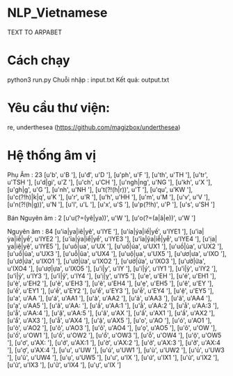 # NLP_Vietnamese
TEXT TO ARPABET

# Cách chạy
python3 run.py
Chuỗi nhập : input.txt
Kết quả: output.txt


# Yêu cầu thư viện:
re, underthesea (https://github.com/magizbox/underthesea)

# Hệ thống âm vị
Phụ Âm : 23
            [u'b', u'B '],
            [u'đ', u'D '],
            [u'ph', u'F '],
            [u'th', u'TH '],
            [u'tr', u'TSH '],
            [u'd|gi', u'Z '],
            [u'ch', u'CH '],
            [u'ngh|ng', u'NG '],
            [u'kh', u'X '],
            [u'gh|g', u'G '],
            [u'nh', u'NH '],
            [u't(?!(h|r))', u'T '],
            [u'qu', u'KW '],
            [u'c(?!h)|k|q', u'K '],
            [u'r', u'R '],
            [u'h', u'HH '],
            [u'm', u'M '],
            [u'v', u'V '],
            [u'n(?!(h|g))', u'N '],
            [u'l', u'L '],
            [u'x', u'S '],
            [u'p(?!h)', u'P '],
            [u's', u'SH ']

Bán Nguyên âm : 2
            [u'u(?=(yê|ya))', u'W '],
            [u'o(?=(a|ă|e))', u'W ']

Nguyên âm : 84
[u'ia|ya|iê|yê', u'IYE '],
            [u'ía|ýa|iế|yế', u'IYE1 '],
            [u'ìa|ỳa|iề|yề', u'IYE2 '],
            [u'ỉa|ỷa|iể|yể', u'IYE3 '],
            [u'ĩa|ỹa|iễ|yễ', u'IYE4 '],
            [u'ịa|ỵa|iệ|yệ', u'IYE5 '],
            [u'uô|ua', u'UX '],
            [u'uố|úa', u'UX1 '],
            [u'uồ|ùa', u'UX2 '],
            [u'uổ|ủa', u'UX3 '],
            [u'uỗ|ũa', u'UX4 '],
            [u'uộ|ụa', u'UX5 '],
            [u'ươ|ưa', u'IXO '],
            [u'ướ|ứa', u'IXO1 '],
            [u'ườ|ừa', u'IXO2 '],
            [u'ưở|ửa', u'IXO3 '],
            [u'ưỡ|ữa', u'IXO4 '],
            [u'ượ|ựa', u'IXO5 '],
            [u'i|y', u'IY '],
            [u'í|ý', u'IY1 '],
            [u'ì|ỳ', u'IY2 '],
            [u'ỉ|ỷ', u'IY3 '],
            [u'ĩ|ỹ', u'IY4 '],
            [u'ị|ỵ', u'IY5 '],
            [u'e', u'EH '],
            [u'é', u'EH1 '],
            [u'è', u'EH2 '],
            [u'ẻ', u'EH3 '],
            [u'ẽ', u'EH4 '],
            [u'ẹ', u'EH5 '],
            [u'ê', u'EY '],
            [u'ế', u'EY1 '],
            [u'ề', u'EY2 '],
            [u'ể', u'EY3 '],
            [u'ễ', u'EY4 '],
            [u'ệ', u'EY5 '],
            [u'a', u'AA '],
            [u'á', u'AA1 '],
            [u'à', u'AA2 '],
            [u'ả', u'AA3 '],
            [u'ã', u'AA4 '],
            [u'ạ', u'AA5 '],
            [u'ă', u'AA: '],
            [u'ắ', u'AA:1 '],
            [u'ằ', u'AA:2 '],
            [u'ẳ', u'AA:3 '],
            [u'ẵ', u'AA:4 '],
            [u'ặ', u'AA:5 '],
            [u'â', u'AX '],
            [u'ấ', u'AX1 '],
            [u'ầ', u'AX2 '],
            [u'ẩ', u'AX3 '],
            [u'ẫ', u'AX4 '],
            [u'ậ', u'AX5 '],
            [u'o', u'AO '],
            [u'ó', u'AO1 '],
            [u'ò', u'AO2 '],
            [u'ỏ', u'AO3 '],
            [u'õ', u'AO4 '],
            [u'ọ', u'AO5 '],
            [u'ô', u'OW '],
            [u'ố', u'OW1 '],
            [u'ồ', u'OW2 '],
            [u'ổ', u'OW3 '],
            [u'ỗ', u'OW4 '],
            [u'ộ', u'OW5 '],
            [u'ơ', u'AX: '],
            [u'ớ', u'AX:1 '],
            [u'ờ', u'AX:2 '],
            [u'ở', u'AX:3 '],
            [u'ỡ', u'AX:4 '],
            [u'ợ', u'AX:4 '],
            [u'u', u'UW '],
            [u'ú', u'UW1 '],
            [u'ù', u'UW2 '],
            [u'ủ', u'UW3 '],
            [u'ũ', u'UW4 '],
            [u'ụ', u'UW5 '],
            [u'ư', u'IX '],
            [u'ứ', u'IX1 '],
            [u'ừ', u'IX2 '],
            [u'ử', u'IX3 '],
            [u'ữ', u'IX4 '],
            [u'ự', u'IX ']